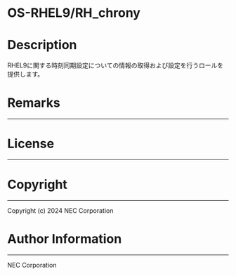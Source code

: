 OS-RHEL9/RH_chrony
=======================================================
# Description
RHEL9に関する時刻同期設定についての情報の取得および設定を行うロールを提供します。

# Remarks
-------

# License
-------

# Copyright
---------
Copyright (c) 2024 NEC Corporation

# Author Information
------------------
NEC Corporation
